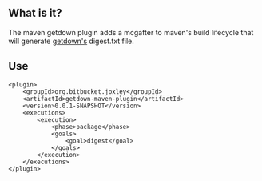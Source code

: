 What is it?
-----------

The maven getdown plugin adds a mcgafter to maven's build lifecycle that will 
generate [getdown's][1] digest.txt file.

Use
---
	<plugin>
		<groupId>org.bitbucket.joxley</groupId>
		<artifactId>getdown-maven-plugin</artifactId>
		<version>0.0.1-SNAPSHOT</version>
		<executions>
			<execution>
				<phase>package</phase>
				<goals>
					<goal>digest</goal>
				</goals>
			</execution>
		</executions>
	</plugin>



  [1]: http://code.google.com/p/getdown/